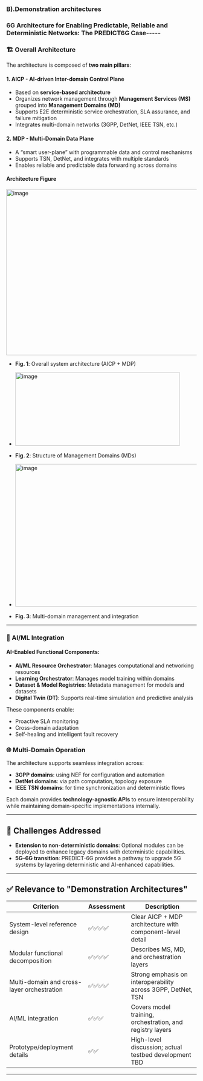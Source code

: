 ### B).Demonstration architectures
### 6G Architecture for Enabling Predictable, Reliable and Deterministic Networks: The PREDICT6G Case-----

### 🏗️ Overall Architecture
The architecture is composed of **two main pillars**:
#### 1. AICP - AI-driven Inter-domain Control Plane
- Based on **service-based architecture**
- Organizes network management through **Management Services (MS)** grouped into **Management Domains (MD)**
- Supports E2E deterministic service orchestration, SLA assurance, and failure mitigation
- Integrates multi-domain networks (3GPP, DetNet, IEEE TSN, etc.)
#### 2. MDP - Multi-Domain Data Plane
- A “smart user-plane” with programmable data and control mechanisms
- Supports TSN, DetNet, and integrates with multiple standards
- Enables reliable and predictable data forwarding across domains


#### Architecture Figure
<img width="937" height="438" alt="image" src="https://github.com/user-attachments/assets/ce5a0de5-9b98-4a42-9607-5f94022f6b7e" />

- **Fig. 1**: Overall system architecture (AICP + MDP)
- <img width="435" height="194" alt="image" src="https://github.com/user-attachments/assets/f390c8fd-d072-4e70-9791-ced843faf000" />

- **Fig. 2**: Structure of Management Domains (MDs)
- <img width="851" height="376" alt="image" src="https://github.com/user-attachments/assets/7d131c81-866d-4949-8088-1e50c58ef5f1" />

- **Fig. 3**: Multi-domain management and integration

---

### 🤖 AI/ML Integration

#### AI-Enabled Functional Components:
- **AI/ML Resource Orchestrator**: Manages computational and networking resources
- **Learning Orchestrator**: Manages model training within domains
- **Dataset & Model Registries**: Metadata management for models and datasets
- **Digital Twin (DT)**: Supports real-time simulation and predictive analysis

These components enable:
- Proactive SLA monitoring
- Cross-domain adaptation
- Self-healing and intelligent fault recovery

### 🌐 Multi-Domain Operation
The architecture supports seamless integration across:
- **3GPP domains**: using NEF for configuration and automation
- **DetNet domains**: via path computation, topology exposure
- **IEEE TSN domains**: for time synchronization and deterministic flows

Each domain provides **technology-agnostic APIs** to ensure interoperability while maintaining domain-specific implementations internally.

---

## 🔧 Challenges Addressed

- **Extension to non-deterministic domains**: Optional modules can be deployed to enhance legacy domains with deterministic capabilities.
- **5G–6G transition**: PREDICT-6G provides a pathway to upgrade 5G systems by layering deterministic and AI-enhanced capabilities.

---

## ✅ Relevance to "Demonstration Architectures"

| Criterion | Assessment | Description |
|----------|------------|-------------|
| System-level reference design | ✅✅✅✅ | Clear AICP + MDP architecture with component-level detail |
| Modular functional decomposition | ✅✅✅✅ | Describes MS, MD, and orchestration layers |
| Multi-domain and cross-layer orchestration | ✅✅✅✅ | Strong emphasis on interoperability across 3GPP, DetNet, TSN |
| AI/ML integration | ✅✅✅ | Covers model training, orchestration, and registry layers |
| Prototype/deployment details | ✅✅ | High-level discussion; actual testbed development TBD |

---



